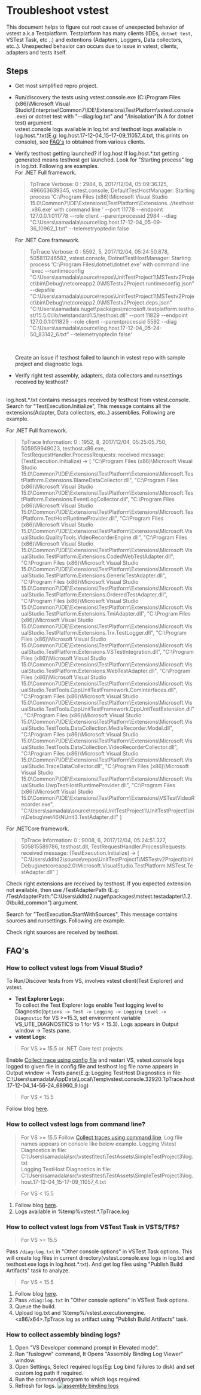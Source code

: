 # Troubleshoot vstest
This document helps to figure out root cause of unexpected behavior of vstest a.k.a Testplatform. Testplatform has many clients (IDEs, `dotnet test`, VSTest Task, etc ..) and extentions (Adapters, Loggers, Data collectors, etc..). Unexpected behavior can occurs due to issue in vstest, clients, adapters and tests itself.

## Steps
- Get most simplified repro project.
- Run/discovery the tests using vstest.console.exe (C:\Program Files (x86)\Microsoft Visual Studio\Enterprise\Common7\IDE\Extensions\TestPlatform\vstest.console.exe) or dotnet test with "--diag:log.txt" and "/Inisolation"(N.A for dotnet test) argument.<br>
vstest.console logs available in log.txt and testhost logs available in log.host.*.txt(E.g: log.host.17-12-04_15-17-09_11057_4.txt, this prints on console), see [FAQ's](#faqs) to obtained from various clients.

- Verify testhost getting launched?
  if log.host  If log.host.*.txt getting generated means testhost got launched. Look for "Starting process" log in log.txt. Following are examples.
  <br>
  For .NET Full framework.
  > TpTrace Verbose: 0 : 2984, 6, 2017/12/04, 05:09:36.125, 496663639345, vstest.console, DefaultTestHostManager: Starting process 'C:\Program Files (x86)\Microsoft Visual Studio 15.0\Common7\IDE\Extensions\TestPlatform\Extensions\..//testhost.x86.exe' with command line ' --port 11778 --endpoint 127.0.0.1:011778 --role client --parentprocessid 2984 --diag "C:\Users\samadala\source\log.host.17-12-04_05-09-36_10962_1.txt" --telemetryoptedin false

  For .NET Core framework.
  > TpTrace Verbose: 0 : 5592, 5, 2017/12/04, 05:24:50.878, 505811246582, vstest.console, DotnetTestHostManager: Starting process 'C:\Program Files\dotnet\dotnet.exe' with command line 'exec --runtimeconfig "C:\Users\samadala\source\repos\UnitTestProject1\MSTestv2Project\bin\Debug\netcoreapp2.0\MSTestv2Project.runtimeconfig.json" --depsfile "C:\Users\samadala\source\repos\UnitTestProject1\MSTestv2Project\bin\Debug\netcoreapp2.0\MSTestv2Project.deps.json" "C:\Users\samadala\.nuget\packages\microsoft.testplatform.testhost/15.5.0\lib/netstandard1.5/testhost.dll" --port 11829 --endpoint 127.0.0.1:011829 --role client --parentprocessid 5592 --diag "C:\Users\samadala\source\log.host.17-12-04_05-24-50_83142_6.txt" --telemetryoptedin false'
  <br>

  Create an issue if testhost failed to launch in vstest repo with sample project and diagnostic logs.

- Verify right test assembly, adapters, data collectors and runsettings received by testhost?
<br>
  log.host.*.txt contains messages received by testhost from vstest.console.
  <br>
  Search for "TestExecution.Initialize",  This message contains all the extensions(Adapter, Data collectors, etc..) assemblies. Following are example.

  For .NET Full framework.
  > TpTrace Information: 0 : 1952, 8, 2017/12/04, 05:25:05.750, 505959949023, testhost.x86.exe, TestRequestHandler.ProcessRequests: received message: (TestExecution.Initialize) -> [
  "C:\\Program Files (x86)\\Microsoft Visual Studio 15.0\\Common7\\IDE\\Extensions\\TestPlatform\\Extensions\\Microsoft.TestPlatform.Extensions.BlameDataCollector.dll",
  "C:\\Program Files (x86)\\Microsoft Visual Studio 15.0\\Common7\\IDE\\Extensions\\TestPlatform\\Extensions\\Microsoft.TestPlatform.Extensions.EventLogCollector.dll",
  "C:\\Program Files (x86)\\Microsoft Visual Studio 15.0\\Common7\\IDE\\Extensions\\TestPlatform\\Extensions\\Microsoft.TestPlatform.TestHostRuntimeProvider.dll",
  "C:\\Program Files (x86)\\Microsoft Visual Studio 15.0\\Common7\\IDE\\Extensions\\TestPlatform\\Extensions\\Microsoft.VisualStudio.QualityTools.VideoRecorderEngine.dll",
  "C:\\Program Files (x86)\\Microsoft Visual Studio 15.0\\Common7\\IDE\\Extensions\\TestPlatform\\Extensions\\Microsoft.VisualStudio.TestPlatform.Extensions.CodedWebTestAdapter.dll",
  "C:\\Program Files (x86)\\Microsoft Visual Studio 15.0\\Common7\\IDE\\Extensions\\TestPlatform\\Extensions\\Microsoft.VisualStudio.TestPlatform.Extensions.GenericTestAdapter.dll",
  "C:\\Program Files (x86)\\Microsoft Visual Studio 15.0\\Common7\\IDE\\Extensions\\TestPlatform\\Extensions\\Microsoft.VisualStudio.TestPlatform.Extensions.OrderedTestAdapter.dll",
  "C:\\Program Files (x86)\\Microsoft Visual Studio 15.0\\Common7\\IDE\\Extensions\\TestPlatform\\Extensions\\Microsoft.VisualStudio.TestPlatform.Extensions.TmiAdapter.dll",
  "C:\\Program Files (x86)\\Microsoft Visual Studio 15.0\\Common7\\IDE\\Extensions\\TestPlatform\\Extensions\\Microsoft.VisualStudio.TestPlatform.Extensions.Trx.TestLogger.dll",
  "C:\\Program Files (x86)\\Microsoft Visual Studio 15.0\\Common7\\IDE\\Extensions\\TestPlatform\\Extensions\\Microsoft.VisualStudio.TestPlatform.Extensions.VSTestIntegration.dll",
  "C:\\Program Files (x86)\\Microsoft Visual Studio 15.0\\Common7\\IDE\\Extensions\\TestPlatform\\Extensions\\Microsoft.VisualStudio.TestPlatform.Extensions.WebTestAdapter.dll",
  "C:\\Program Files (x86)\\Microsoft Visual Studio 15.0\\Common7\\IDE\\Extensions\\TestPlatform\\Extensions\\Microsoft.VisualStudio.TestTools.CppUnitTestFramework.ComInterfaces.dll",
  "C:\\Program Files (x86)\\Microsoft Visual Studio 15.0\\Common7\\IDE\\Extensions\\TestPlatform\\Extensions\\Microsoft.VisualStudio.TestTools.CppUnitTestFramework.CppUnitTestExtension.dll",
  "C:\\Program Files (x86)\\Microsoft Visual Studio 15.0\\Common7\\IDE\\Extensions\\TestPlatform\\Extensions\\Microsoft.VisualStudio.TestTools.DataCollection.MediaRecorder.Model.dll",
  "C:\\Program Files (x86)\\Microsoft Visual Studio 15.0\\Common7\\IDE\\Extensions\\TestPlatform\\Extensions\\Microsoft.VisualStudio.TestTools.DataCollection.VideoRecorderCollector.dll",
  "C:\\Program Files (x86)\\Microsoft Visual Studio 15.0\\Common7\\IDE\\Extensions\\TestPlatform\\Extensions\\Microsoft.VisualStudio.TraceDataCollector.dll",
  "C:\\Program Files (x86)\\Microsoft Visual Studio 15.0\\Common7\\IDE\\Extensions\\TestPlatform\\Extensions\\Microsoft.VisualStudio.UwpTestHostRuntimeProvider.dll",
  "C:\\Program Files (x86)\\Microsoft Visual Studio 15.0\\Common7\\IDE\\Extensions\\TestPlatform\\Extensions\\VSTestVideoRecorder.exe",
  "C:\\Users\\samadala\\source\\repos\\UnitTestProject1\\UnitTestProject1\\bin\\Debug\\net46\\NUnit3.TestAdapter.dll"
  ]

For .NETCore framework.
> TpTrace Information: 0 : 9008, 6, 2017/12/04, 05:24:51.327, 505815589786, testhost.dll,     TestRequestHandler.ProcessRequests: received message: (TestExecution.Initialize) -> [
  "C:\\Users\\ddltd2\\source\\repos\\UnitTestProject1\\MSTestv2Project\\bin\\Debug\\netcoreapp2.0\\Microsoft.VisualStudio.TestPlatform.MSTest.TestAdapter.dll"
]

  Check right extensions are received by testhost. If you expected extension not available, then use /TestAdapterPath (E.g: /TestAdapterPath:"C:\Users\ddltd2\.nuget\packages\mstest.testadapter\1.2.0\build\_common") argument.

  Search for "TestExecution.StartWithSources",  This message contains sources and runsettings. Following are example.


  Check right sources are received by testhost.

## FAQ's
### How to collect vstest logs from Visual Studio?
 To Run/Discover tests from VS, involves vstest client(Test Explorer) and vstest.
 - **Test Explorer Logs:** <br>
   To collect the Test Explorer logs enable Test logging level to Diagnostic(`Options -> Test -> Logging -> Logging Level -> Diagnostic` for VS >=15.3, set environment variable VS_UTE_DIAGNOSTICS to 1 for VS < 15.3). Logs appears in Output window -> Tests pane.
 - **vstest Logs:** <br>
  > For VS >= 15.5 or .NET Core test projects

  Enable [Collect trace using config file](diagnose.md#collect-trace-using-config-file) and restart VS, vstest.console logs logged to given file in config file and testhost log file name appears in Output window -> Tests pane(E.g: Logging TestHost Diagnostics in file: C:\Users\samadala\AppData\Local\Temp\vstest.console.32920.TpTrace.host.17-12-04_14-56-24_68960_9.log)

  > For VS < 15.5

  Follow blog [here](https://blogs.msdn.microsoft.com/aseemb/2012/03/01/how-to-enable-ute-logs/).
### How to collect vstest logs from command line?
> For VS >= 15.5
Follow [Collect traces using command line](diagnose.md#collect-traces-using-command-line). Log file names appears on console like below example. 
> Logging Vstest Diagnostics in file: C:\Users\samadala\src\vstest\test\TestAssets\SimpleTestProject3\log.txt<br>
Logging TestHost Diagnostics in file: C:\Users\samadala\src\vstest\test\TestAssets\SimpleTestProject3\log.host.17-12-04_15-17-09_11057_4.txt

> For VS < 15.5
  1. Follow blog [here](https://blogs.msdn.microsoft.com/aseemb/2012/03/01/how-to-enable-ute-logs/).
  2. Logs available in %temp%vstest.*.TpTrace.log

### How to collect vstest logs from VSTest Task in VSTS/TFS?
> For VS >= 15.5

  Pass `/diag:log.txt` in "Other console options" in VSTest Task options. This will create log files in current directory(vstest.console.exe logs in log.txt and testhost.exe logs in log.host.*.txt). And get log files using "Publish Build Artifacts" task to analyze.

> For VS < 15.5

  1. Follow blog [here](https://blogs.msdn.microsoft.com/aseemb/2012/03/01/how-to-enable-ute-logs/).
  2. Pass `/diag:log.txt` in "Other console options" in VSTest Task options.
  3. Queue the build.
  3. Upload log.txt and %temp%/vstest.executionengine.<x86/x64>.TpTrace.log as artifact using "Publish Build Artifacts" task.

### How to collect assembly binding logs?
1. Open "VS Developer command prompt in Elevated mode".
2. Run "fuslogvw" command, It Opens "Assembly Binding Log Viewer" window.
3. Open Settings, Select required logs(Eg: Log bind failures to disk) and set custom log path if required.
4. Run the command/program to which logs required.
5. Refresh for logs.
[![assembly binding logs](troubleshoot_images/assembly-binding-logs.png)](troubleshoot_images/vstest.console-overall-architecture.png)



